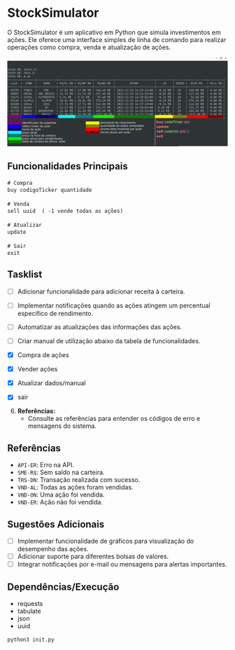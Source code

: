 # StockSimulator

O StockSimulator é um aplicativo em Python que simula investimentos em ações. Ele oferece uma interface simples de linha de comando para realizar operações como compra, venda e atualização de ações.

![StockSimulator Screenshot](stockDetails.png)


## Funcionalidades Principais

``` 
# Compra
buy codigoTicker quantidade

# Venda
sell uuid  ( -1 vende todas as ações) 

# Atualizar
update

# Sair
exit
```


## Tasklist
- [ ] Adicionar funcionalidade para adicionar receita à carteira.
- [ ] Implementar notificações quando as ações atingem um percentual específico de rendimento.
- [ ] Automatizar as atualizações das informações das ações.
- [ ] Criar manual de utilização abaixo da tabela de funcionalidades.

- [X] Compra de ações
- [X] Vender ações
- [X] Atualizar dados/manual
- [X] sair



6. **Referências:**
   - Consulte as referências para entender os códigos de erro e mensagens do sistema.


## Referências
- `API-ER`: Erro na API.
- `SME-R$`: Sem saldo na carteira.
- `TRS-DN`: Transação realizada com sucesso.
- `VND-AL`: Todas as ações foram vendidas.
- `VND-ON`: Uma ação foi vendida.
- `VND-ER`: Ação não foi vendida.



## Sugestões Adicionais
- [ ] Implementar funcionalidade de gráficos para visualização do desempenho das ações.
- [ ] Adicionar suporte para diferentes bolsas de valores.
- [ ] Integrar notificações por e-mail ou mensagens para alertas importantes.

## Dependências/Execução
   - requests
   - tabulate
   - json
   - uuid
  
```
python3 init.py
```
